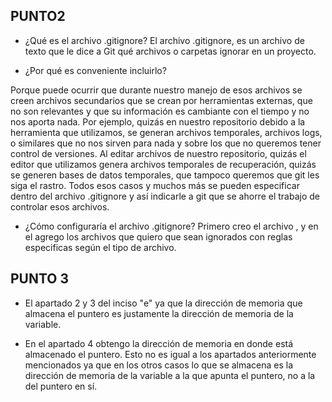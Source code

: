 ## PUNTO2

- ¿Qué es el archivo .gitignore?
El archivo .gitignore, es un archivo de texto que le dice a Git qué archivos o carpetas ignorar en un proyecto.

- ¿Por qué es conveniente incluirlo?

Porque puede ocurrir que durante nuestro manejo de esos archivos se creen archivos secundarios que se crean por herramientas externas, que no son relevantes y que su información es cambiante con el tiempo y no nos aporta nada.
Por ejemplo, quizás en nuestro repositorio debido a la herramienta que utilizamos, se generan archivos temporales, archivos logs, o similares que no nos sirven para nada y sobre los que no queremos tener control de versiones.
Al editar archivos de nuestro repositorio, quizás el editor que utilizamos genera archivos temporales de recuperación, quizás se generen bases de datos temporales, que tampoco queremos que git les siga el rastro.
Todos esos casos y muchos más se pueden especificar dentro del archivo .gitignore y así indicarle a git que se ahorre el trabajo de controlar esos archivos.

- ¿Cómo configuraría el archivo .gitignore?
Primero creo el archivo , y en el agrego los archivos que quiero que sean ignorados con reglas especificas según el tipo de archivo.

## PUNTO 3

- El apartado 2 y 3 del inciso "e" ya que la dirección de memoria que almacena el puntero es justamente la dirección de memoria de la variable.

- En el apartado 4 obtengo la dirección de memoria en donde está almacenado el puntero. Esto no es igual a los apartados anteriormente mencionados ya que en los otros casos lo que se almacena es la dirección de memoria de la variable a la que apunta el puntero, no a la del puntero en sí.

